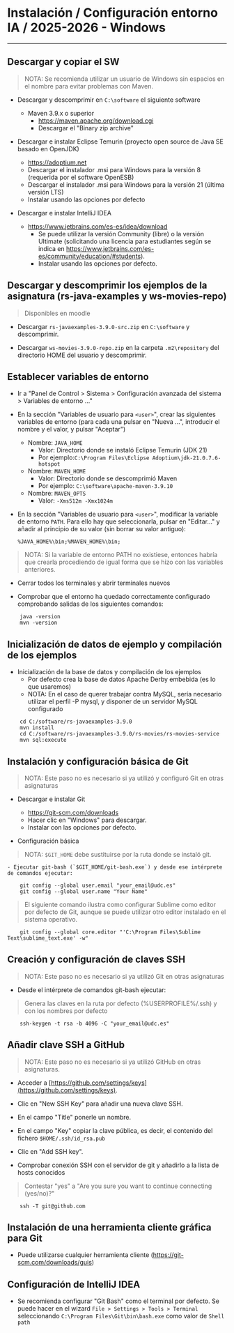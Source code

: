 # Instalación / Configuración entorno IA / 2025-2026 - Windows
-------------------------------------------------------------------------------

## Descargar y copiar el SW 

> NOTA: Se recomienda utilizar un usuario de Windows sin espacios en el nombre 
  para evitar problemas con Maven.

- Descargar y descomprimir en `C:\software` el siguiente software
    - Maven 3.9.x o superior 
        + https://maven.apache.org/download.cgi
        + Descargar el "Binary zip archive"

- Descargar e instalar Eclipse Temurin (proyecto open source de Java SE basado en OpenJDK)
    - https://adoptium.net
    - Descargar el instalador .msi para Windows para la versión 8 (requerida por el software OpenESB)
    - Descargar el instalador .msi para Windows para la versión 21 (última versión LTS) 
    - Instalar usando las opciones por defecto

- Descargar e instalar IntelliJ IDEA
    - https://www.jetbrains.com/es-es/idea/download
        + Se puede utilizar la versión Community (libre) o la versión Ultimate
          (solicitando una licencia para estudiantes según se indica en
          https://www.jetbrains.com/es-es/community/education/#students).
      - Instalar usando las opciones por defecto.
        
## Descargar y descomprimir los ejemplos de la asignatura (rs-java-examples y ws-movies-repo)

> Disponibles en moodle

- Descargar `rs-javaexamples-3.9.0-src.zip` en `C:\software` y descomprimir.

- Descargar `ws-movies-3.9.0-repo.zip` en la carpeta `.m2\repository` del directorio HOME del usuario y descomprimir. 
  
## Establecer variables de entorno

- Ir a "Panel de Control > Sistema > Configuración avanzada del sistema > Variables de entorno ..."

- En la sección "Variables de usuario para `<user>`", crear las siguientes
  variables de entorno (para cada una pulsar en "Nueva ...", introducir el 
  nombre y el valor, y pulsar "Aceptar")
    - Nombre: `JAVA_HOME`
        + Valor: Directorio donde se instaló Eclipse Temurin (JDK 21)
        + Por ejemplo:`C:\Program Files\Eclipse Adoptium\jdk-21.0.7.6-hotspot`
    - Nombre: `MAVEN_HOME`
        + Valor: Directorio donde se descomprimió Maven
        + Por ejemplo: `C:\software\apache-maven-3.9.10`
    - Nombre: `MAVEN_OPTS`
        + Valor: `-Xms512m -Xmx1024m`

- En la sección "Variables de usuario para `<user>`", modificar la variable de
  entorno `PATH`. Para ello hay que seleccionarla, pulsar en "Editar..." y 
  añadir al principio de su valor (sin borrar su valor antiguo):
  
  `%JAVA_HOME%\bin;%MAVEN_HOME%\bin;`
  
> NOTA: Si la variable de entorno PATH no existiese, entonces habría que 
    crearla procediendo de igual forma que se hizo con las variables anteriores.
    
- Cerrar todos los terminales y abrir terminales nuevos

- Comprobar que el entorno ha quedado correctamente configurado comprobando 
  salidas de los siguientes comandos:
  
```shell    
    java -version
    mvn -version
```
    
## Inicialización de datos de ejemplo y compilación de los ejemplos

- Inicialización de la base de datos y compilación de los ejemplos
    - Por defecto crea la base de datos Apache Derby embebida (es lo que usaremos)
    - NOTA: En el caso de querer trabajar contra MySQL, sería necesario
      utilizar el perfil -P mysql, y disponer de un servidor MySQL configurado

```shell
    cd C:/software/rs-javaexamples-3.9.0
    mvn install
    cd C:/software/rs-javaexamples-3.9.0/rs-movies/rs-movies-service
    mvn sql:execute
```

## Instalación y configuración básica de Git
> NOTA: Este paso no es necesario si ya utilizó y configuró Git en otras asignaturas

- Descargar e instalar Git
    - https://git-scm.com/downloads
    - Hacer clic en "Windows" para descargar.
    - Instalar con las opciones por defecto.

- Configuración básica

> NOTA: `$GIT_HOME` debe sustituirse por la ruta donde se instaló git.

    - Ejecutar git-bash (`$GIT_HOME/git-bash.exe`) y desde ese intérprete de comandos ejecutar:

```shell
    git config --global user.email "your_email@udc.es"
    git config --global user.name "Your Name"
```

> El siguiente comando ilustra como configurar Sublime como editor por defecto de Git, aunque se puede utilizar otro editor instalado en el sistema operativo.

```shell
    git config --global core.editor "'C:\Program Files\Sublime Text\sublime_text.exe' -w"
```

## Creación y configuración de claves SSH
> NOTA: Este paso no es necesario si ya utilizó Git en otras asignaturas

- Desde el intérprete de comandos git-bash ejecutar:

> Genera las claves en la ruta por defecto (%USERPROFILE%/.ssh) y con los nombres  por defecto

```shell
    ssh-keygen -t rsa -b 4096 -C "your_email@udc.es"
```    

## Añadir clave SSH a GitHub
> NOTA: Este paso no es necesario si ya utilizó GitHub en otras asignaturas.

- Acceder a [https://github.com/settings/keys](https://github.com/settings/keys).
- Clic en "New SSH Key" para añadir una nueva clave SSH.
- En el campo "Title" ponerle un nombre.
- En el campo "Key" copiar la clave pública, es decir, el contenido del fichero
  `$HOME/.ssh/id_rsa.pub`
- Clic en "Add SSH key".

- Comprobar conexión SSH con el servidor de git y añadirlo a la lista de hosts
  conocidos

> Contestar "yes" a "Are you sure you want to continue connecting (yes/no)?"

```shell
    ssh -T git@github.com
```
    
## Instalación de una herramienta cliente gráfica para Git

- Puede utilizarse cualquier herramienta cliente (https://git-scm.com/downloads/guis)

## Configuración de IntelliJ IDEA
- Se recomienda configurar "Git Bash" como el terminal por defecto. Se puede hacer en el wizard
  `File > Settings > Tools > Terminal` seleccionando `C:\Program Files\Git\bin\bash.exe` como valor de `Shell path`
